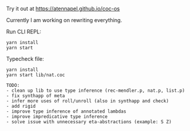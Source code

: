 Try it out at https://atennapel.github.io/coc-os

Currently I am working on rewriting everything.

Run CLI REPL:
```
yarn install
yarn start
```

Typecheck file:
```
yarn install
yarn start lib/nat.coc
```

```
TODO:
- clean up lib to use type inference (rec-mendler.p, nat.p, list.p)
- fix synthapp of meta
- infer more uses of roll/unroll (also in synthapp and check)
- add rigid
- improve type inference of annotated lambdas
- improve impredicative type inference
- solve issue with unnecessary eta-abstractions (example: S Z)
``` 

